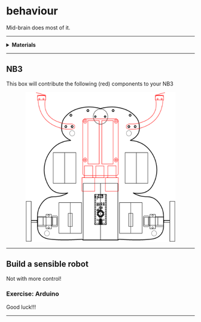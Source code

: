 # behaviour

Mid-brain does most of it.

----

<details><summary><b>Materials</b></summary><p>

Contents|Description| # |Data|Link|
:-------|:----------|:-:|:--:|:--:|
Cable (MiniUSB-15cm)|Short mini-USB to Type-A cable (15 cm)|1|-|[-L-](https://www.amazon.co.uk/gp/product/B0763PPY51)
Power supply|5V/3A (15W) USB Type-C power supply|1|[-D-](_data/datasheets/rpi_power_supply_5V3A.pdf)|[-L-](https://uk.farnell.com/raspberry-pi/sc0212/rpi-power-supply-usb-c-5-1v-3a/dp/3106940)
USB Adapter(C-Micro)|USB type-C (female) to micro (male) adapter|1|-|[-L-](https://www.amazon.co.uk/Adapter-CHOETECH-Convert-Connector-Keyring-Black/dp/B07145W7WX)
UPS|Uninterrupted power supply and battery charger|1|[-D-](https://wiki.52pi.com/index.php/UPS_for_Raspberry_Pi_4B/3B+/3B_SKU:_EP-0114)|[-L-](https://www.amazon.co.uk/gp/product/B082KJJMP2)
Battery (18650)|Lithium-Ion 3.7V 3000 mAh 18650 battery|2|-|[-L-](https://www.amazon.co.uk/gp/product/B07TFSDKDV)
USB Breakout|Type-A male USB breakout board|2|-|[-L-](https://www.amazon.co.uk/Adapter-Breakout-2-54mm-Header-Connector/dp/B07R9S9X32)
Header (4)|2.54 mm pitch 4-way male pin header|2|-|-
Switch (micro)| Micro limit switch (SPDT)|2|[-D-](_data/datasheets/micro_limit_switch.jpg)|[-L-](https://www.amazon.co.uk/gp/product/B015W8S8NA)
Whisker|Laser cut whisker switch mount|2|-|-
M2 screw (15)|15 mm long M2 screw with phillips socket|4|-|-
M2 nut| M2 nut|4|-|-
M2.5 screw (12)| 12 mm long M2.5 screw with phillips socket|4|-|-
M2.5 standoffs (20)| (w/UPS) 20 mm brass M2.5 standoffs male-to-female|4|[-D-](https://wiki.52pi.com/index.php/UPS_for_Raspberry_Pi_4B/3B+/3B_SKU:_EP-0114)|-
M2.5 standoffs (7)| (w/UPS 7 mm brass M2.5 standoffs male-to-female|4|[-D-](https://wiki.52pi.com/index.php/UPS_for_Raspberry_Pi_4B/3B+/3B_SKU:_EP-0114)|-
M3 screw (16)| 16 mm long M3 screw with phillips socket|4|-|-
M3 nut| M3 nut|4|-|-

</p></details>

----

## NB3

This box will contribute the following (red) components to your NB3

<p align="center">
<img src="_images/NB3_behaviour.png" alt="NB3 stage" width="400" height="400">
<p>

----

## Build a sensible robot

Not with more control!

### Exercise: Arduino

Good luck!!!

----
